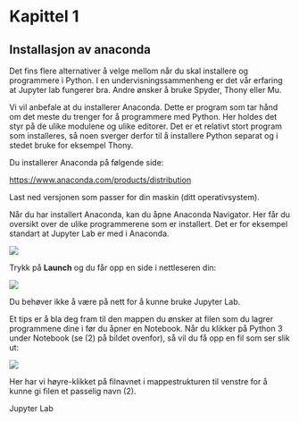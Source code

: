 # Kapittel 1

## Installasjon av anaconda

Det fins flere alternativer å velge mellom når du skal installere og programmere i Python. I en undervisningssammenheng er det vår erfaring at Jupyter lab fungerer bra. Andre ønsker å bruke Spyder, Thony eller Mu. 

Vi vil anbefale at du installerer Anaconda. Dette er program som tar hånd om det meste du trenger for å programmere med Python. Her holdes det styr på de ulike modulene og ulike editorer. Det er et relativt stort program som installeres, så noen sverger derfor til å installere Python separat og i stedet bruke for eksempel Thony. 

Du installerer Anaconda på følgende side: 

https://www.anaconda.com/products/distribution 

Last ned versjonen som passer for din maskin (ditt operativsystem). 

Når du har installert Anaconda, kan du åpne Anaconda Navigator. Her får du oversikt over de ulike programmerene som er installert. Det er for eksempel standart at Jupyter Lab er med i Anaconda. 

![](bilder/navigator.png)


Trykk på **Launch** og du får opp en side i nettleseren din: 

![](bilder/jupyterlab.png)

Du behøver ikke å være på nett for å kunne bruke Jupyter Lab. 

Et tips er å bla deg fram til den mappen du ønsker at filen som du lagrer programmene dine i før du åpner en Notebook. Når du klikker på Python 3 under Notebook (se (2) på bildet ovenfor), så vil du få opp en fil som ser slik ut: 

![](bilder/jupyter2.png)

Her har vi høyre-klikket på filnavnet i mappestrukturen til venstre for å kunne gi filen et passelig navn (2). 

Jupyter Lab